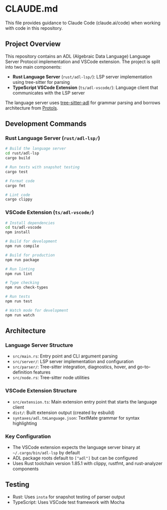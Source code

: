 # CLAUDE.md

This file provides guidance to Claude Code (claude.ai/code) when working with code in this repository.

## Project Overview

This repository contains an ADL (Algebraic Data Language) Language Server Protocol implementation and VSCode extension. The project is split into two main components:

- **Rust Language Server** (`rust/adl-lsp/`): LSP server implementation using tree-sitter for parsing
- **TypeScript VSCode Extension** (`ts/adl-vscode/`): Language client that communicates with the LSP server

The language server uses [tree-sitter-adl](https://github.com/alexytsu/tree-sitter-adl) for grammar parsing and borrows architecture from [Protols](https://github.com/coder3101/protols).

## Development Commands

### Rust Language Server (`rust/adl-lsp/`)

```bash
# Build the language server
cd rust/adl-lsp
cargo build

# Run tests with snapshot testing
cargo test

# Format code
cargo fmt

# Lint code
cargo clippy
```

### VSCode Extension (`ts/adl-vscode/`)

```bash
# Install dependencies
cd ts/adl-vscode
npm install

# Build for development
npm run compile

# Build for production
npm run package

# Run linting
npm run lint

# Type checking
npm run check-types

# Run tests
npm run test

# Watch mode for development
npm run watch
```

## Architecture

### Language Server Structure

- `src/main.rs`: Entry point and CLI argument parsing
- `src/server/`: LSP server implementation and configuration
- `src/parser/`: Tree-sitter integration, diagnostics, hover, and go-to-definition features
- `src/node.rs`: Tree-sitter node utilities

### VSCode Extension Structure

- `src/extension.ts`: Main extension entry point that starts the language client
- `dist/`: Built extension output (created by esbuild)
- `syntaxes/adl.tmLanguage.json`: TextMate grammar for syntax highlighting

### Key Configuration

- The VSCode extension expects the language server binary at `~/.cargo/bin/adl-lsp` by default
- ADL package roots default to `["adl"]` but can be configured
- Uses Rust toolchain version 1.85.1 with clippy, rustfmt, and rust-analyzer components

## Testing

- Rust: Uses `insta` for snapshot testing of parser output
- TypeScript: Uses VSCode test framework with Mocha